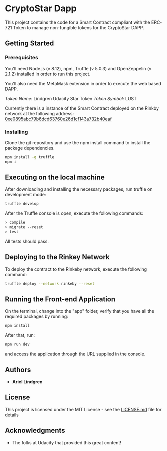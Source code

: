 # CryptoStar Dapp

This project contains the code for a Smart Contract compliant with the ERC-721 Token to manage non-fungible tokens for the CryptoStar DAPP.

## Getting Started

### Prerequisites

You'll need Node.js (v 8.12), npm, Truffle (v 5.0.3) and OpenZeppelin (v 2.1.2) installed in order to run this project.

You'll also need the MetaMask extension in order to execute the web based DAPP.

*Token Name:* Lindgren Udacity Star Token
*Token Symbol:* LUST

Currently there is a instance of the Smart Contract deployed on the Rinkby network at the following address: [0xe0895abc79b6dcd63760e26d1cf143a732b40eaf](https://rinkeby.etherscan.io/address/0xe0895abc79b6dcd63760e26d1cf143a732b40eaf)

### Installing

Clone the git repository and use the npm install command to install the package dependencies.

```bash
npm install -g truffle
npm i
```

## Executing on the local machine

After downloading and installing the necessary packages, run truffle on development mode:

```bash
truffle develop
```

After the Truffle console is open, execute the following commands:

```bash
> compile
> migrate --reset
> test
```

All tests should pass.

## Deploying to the Rinkey Network

To deploy the contract to the Rinkeby network, execute the following command:

```bash
truffle deploy --network rinkeby --reset
```

## Running the Front-end Application

On the terminal, change into the "app" folder, verify that you have all the required packages by running:

```bash
npm install
```

After that, run:

```bash
npm run dev
```

and access the application through the URL supplied in the console.

## Authors

* **Ariel Lindgren**

## License

This project is licensed under the MIT License - see the [LICENSE.md](LICENSE.md) file for details

## Acknowledgments

* The folks at Udacity that provided this great content!
